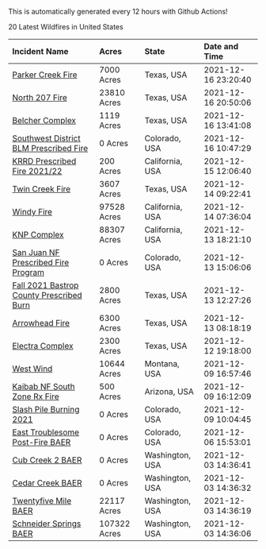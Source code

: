 This is automatically generated every 12 hours with Github Actions!

20 Latest Wildfires in United States

 | Incident Name | Acres | State | Date and Time |
|:---|:---|:---|:---|
| [Parker Creek Fire](https://inciweb.nwcg.gov/incident/7914/) | 7000 Acres | Texas, USA | 2021-12-16 23:20:40 |
| [North 207 Fire](https://inciweb.nwcg.gov/incident/7917/) | 23810 Acres | Texas, USA | 2021-12-16 20:50:06 |
| [Belcher Complex](https://inciweb.nwcg.gov/incident/7916/) | 1119 Acres | Texas, USA | 2021-12-16 13:41:08 |
| [Southwest District BLM Prescribed Fire ](https://inciweb.nwcg.gov/incident/7852/) | 0 Acres | Colorado, USA | 2021-12-16 10:47:29 |
| [KRRD Prescribed Fire 2021/22](https://inciweb.nwcg.gov/incident/7891/) | 200 Acres | California, USA | 2021-12-15 12:06:40 |
| [Twin Creek Fire](https://inciweb.nwcg.gov/incident/7912/) | 3607 Acres | Texas, USA | 2021-12-14 09:22:41 |
| [Windy Fire](https://inciweb.nwcg.gov/incident/7841/) | 97528 Acres | California, USA | 2021-12-14 07:36:04 |
| [KNP Complex ](https://inciweb.nwcg.gov/incident/7838/) | 88307 Acres | California, USA | 2021-12-13 18:21:10 |
| [San Juan NF Prescribed Fire Program](https://inciweb.nwcg.gov/incident/6288/) | 0 Acres | Colorado, USA | 2021-12-13 15:06:06 |
| [Fall 2021 Bastrop County Prescribed Burn](https://inciweb.nwcg.gov/incident/7867/) | 2800 Acres | Texas, USA | 2021-12-13 12:27:26 |
| [Arrowhead Fire](https://inciweb.nwcg.gov/incident/7910/) | 6300 Acres | Texas, USA | 2021-12-13 08:18:19 |
| [Electra Complex](https://inciweb.nwcg.gov/incident/7908/) | 2300 Acres | Texas, USA | 2021-12-12 19:18:00 |
| [West Wind](https://inciweb.nwcg.gov/incident/7897/) | 10644 Acres | Montana, USA | 2021-12-09 16:57:46 |
| [Kaibab NF South Zone Rx Fire](https://inciweb.nwcg.gov/incident/5922/) | 500 Acres | Arizona, USA | 2021-12-09 16:12:09 |
| [Slash Pile Burning 2021](https://inciweb.nwcg.gov/incident/4648/) | 0 Acres | Colorado, USA | 2021-12-09 10:04:45 |
| [East Troublesome Post-Fire BAER](https://inciweb.nwcg.gov/incident/7267/) | 0 Acres | Colorado, USA | 2021-12-06 15:53:01 |
| [Cub Creek 2 BAER](https://inciweb.nwcg.gov/incident/7830/) | 0 Acres | Washington, USA | 2021-12-03 14:36:41 |
| [Cedar Creek BAER](https://inciweb.nwcg.gov/incident/7832/) | 0 Acres | Washington, USA | 2021-12-03 14:36:32 |
| [Twentyfive Mile BAER](https://inciweb.nwcg.gov/incident/7846/) | 22117 Acres | Washington, USA | 2021-12-03 14:36:19 |
| [Schneider Springs BAER](https://inciweb.nwcg.gov/incident/7860/) | 107322 Acres | Washington, USA | 2021-12-03 14:36:06 |
